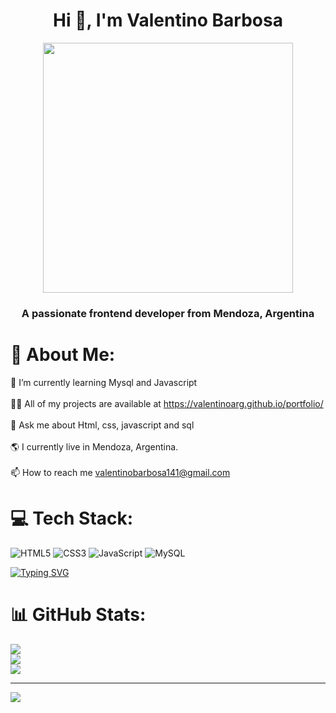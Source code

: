 <h1 align="center">Hi 👋, I'm Valentino Barbosa</h1>
<div align="center">
<img align="center" src="https://media.giphy.com/media/qgQUggAC3Pfv687qPC/giphy.gif" width="400px">
</div>
<h3 align="center">A passionate frontend developer from Mendoza, Argentina</h3>

# 💫 About Me:
🌱 I’m currently learning Mysql and Javascript<br><br>👨‍💻 All of my projects are available at https://valentinoarg.github.io/portfolio/<br><br>💬 Ask me about Html, css, javascript and sql<br><br>🌎 I currently live in Mendoza, Argentina.<br><br>📫 How to reach me valentinobarbosa141@gmail.com

# 💻 Tech Stack:
![HTML5](https://img.shields.io/badge/html5-%23E34F26.svg?style=for-the-badge&logo=html5&logoColor=white) ![CSS3](https://img.shields.io/badge/css3-%231572B6.svg?style=for-the-badge&logo=css3&logoColor=white) ![JavaScript](https://img.shields.io/badge/javascript-%23323330.svg?style=for-the-badge&logo=javascript&logoColor=%23F7DF1E) ![MySQL](https://img.shields.io/badge/mysql-%2300f.svg?style=for-the-badge&logo=mysql&logoColor=white)

[![Typing SVG](https://readme-typing-svg.demolab.com?font=Fira+Code&pause=1000&width=435&lines=Hi+%F0%9F%91%8B!+I'm+Valentino+Barbosa;welcome+to+my+site+%E2%98%95;i+am+a+junior+programmer+%F0%9F%96%A5%EF%B8%8F;nice+to+meet+you+%F0%9F%99%83)](https://git.io/typing-svg)


# 📊 GitHub Stats:
![](https://github-readme-stats.vercel.app/api?username=Valentinoarg&theme=radical&hide_border=true&include_all_commits=false&count_private=false)<br/>
![](https://github-readme-streak-stats.herokuapp.com/?user=Valentinoarg&theme=radical&hide_border=true)<br/>
![](https://github-readme-stats.vercel.app/api/top-langs/?username=Valentinoarg&theme=radical&hide_border=true&include_all_commits=false&count_private=false&layout=compact)

---
[![](https://visitcount.itsvg.in/api?id=Valentinoarg&icon=2&color=0)](https://visitcount.itsvg.in)

